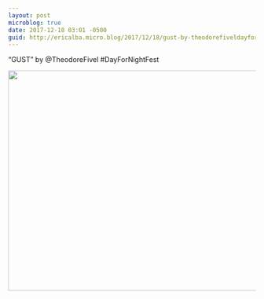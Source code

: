 ```yaml
---
layout: post
microblog: true
date: 2017-12-18 03:01 -0500
guid: http://ericalba.micro.blog/2017/12/18/gust-by-theodorefiveldayfornightfest.html
---
```

“GUST” by @TheodoreFivel
#DayForNightFest

<img src="http://micro.ericalba.com/uploads/2018/7b0f1c7513.jpg" width="600" height="449" />
